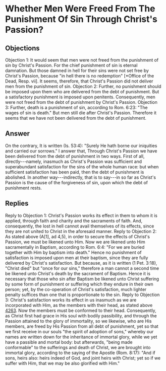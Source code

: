 # Whether Men Were Freed From The Punishment Of Sin Through Christ's Passion?
## Objections
Objection 1: It would seem that men were not freed from the punishment of sin by Christ's Passion. For the chief punishment of sin is eternal damnation. But those damned in hell for their sins were not set free by Christ's Passion, because "in hell there is no redemption" [*Office of the Dead, Resp. vii]. It seems, therefore, that Christ's Passion did not deliver men from the punishment of sin.
Objection 2: Further, no punishment should be imposed upon them who are delivered from the debt of punishment. But a satisfactory punishment is imposed upon penitents. Consequently, men were not freed from the debt of punishment by Christ's Passion.
Objection 3: Further, death is a punishment of sin, according to Rom. 6:23: "The wages of sin is death." But men still die after Christ's Passion. Therefore it seems that we have not been delivered from the debt of punishment.
## Answer
On the contrary, It is written (Is. 53:4): "Surely He hath borne our iniquities and carried our sorrows."
I answer that, Through Christ's Passion we have been delivered from the debt of punishment in two ways. First of all, directly---namely, inasmuch as Christ's Passion was sufficient and superabundant satisfaction for the sins of the whole human race: but when sufficient satisfaction has been paid, then the debt of punishment is abolished. In another way---indirectly, that is to say---in so far as Christ's Passion is the cause of the forgiveness of sin, upon which the debt of punishment rests.
## Replies
Reply to Objection 1: Christ's Passion works its effect in them to whom it is applied, through faith and charity and the sacraments of faith. And, consequently, the lost in hell cannot avail themselves of its effects, since they are not united to Christ in the aforesaid manner.
Reply to Objection 2: As stated above (A[1], ad 4,5), in order to secure the effects of Christ's Passion, we must be likened unto Him. Now we are likened unto Him sacramentally in Baptism, according to Rom. 6:4: "For we are buried together with Him by baptism into death." Hence no punishment of satisfaction is imposed upon men at their baptism, since they are fully delivered by Christ's satisfaction. But because, as it is written (1 Pet. 3:18), "Christ died" but "once for our sins," therefore a man cannot a second time be likened unto Christ's death by the sacrament of Baptism. Hence it is necessary that those who sin after Baptism be likened unto Christ suffering by some form of punishment or suffering which they endure in their own person; yet, by the co-operation of Christ's satisfaction, much lighter penalty suffices than one that is proportionate to the sin.
Reply to Objection 3: Christ's satisfaction works its effect in us inasmuch as we are incorporated with Him, as the members with their head, as stated above [4263](A[1]). Now the members must be conformed to their head. Consequently, as Christ first had grace in His soul with bodily passibility, and through the Passion attained to the glory of immortality, so we likewise, who are His members, are freed by His Passion from all debt of punishment, yet so that we first receive in our souls "the spirit of adoption of sons," whereby our names are written down for the inheritance of immortal glory, while we yet have a passible and mortal body: but afterwards, "being made conformable" to the sufferings and death of Christ, we are brought into immortal glory, according to the saying of the Apostle (Rom. 8:17): "And if sons, heirs also: heirs indeed of God, and joint heirs with Christ; yet so if we suffer with Him, that we may be also glorified with Him."